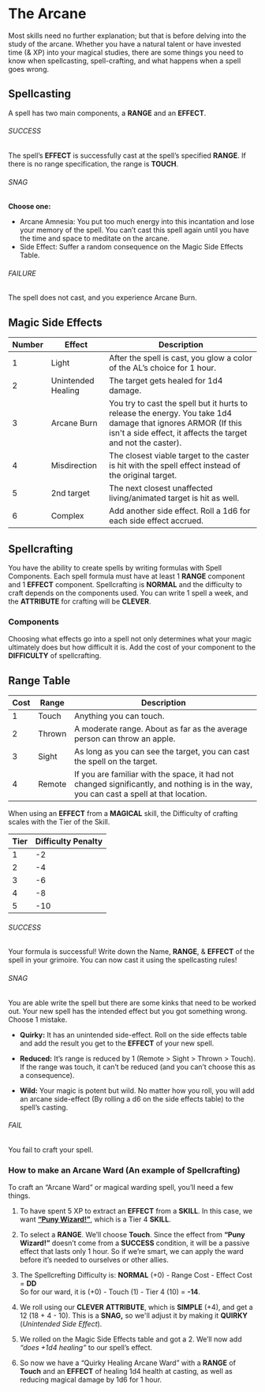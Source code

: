 # The Arcane

Most skills need no further explanation; but that is before delving into the study of the arcane. Whether you have a natural talent or have invested time (& XP) into your magical studies, there are some things you need to know when spellcasting, spell-crafting, and what happens when a spell goes wrong.

## Spellcasting

A spell has two main components, a **RANGE** and an **EFFECT**.

###### SUCCESS

The spell’s **EFFECT** is successfully cast at the spell’s specified **RANGE**. If there is no range specification, the range is **TOUCH**.

###### SNAG  

**Choose one:**  
- Arcane Amnesia: You put too much energy into this incantation and lose your memory of the spell. You can’t cast this spell again until you have the time and space to meditate on the arcane.  
- Side Effect: Suffer a random consequence on the Magic Side Effects Table.  
  
###### FAILURE

The spell does not cast, and you experience Arcane Burn.

## Magic Side Effects

|**Number**|**Effect**|**Description**|
|---|---|---|
|1|Light|After the spell is cast, you glow a color of the AL’s choice for 1 hour.|
|2|Unintended Healing|The target gets healed for 1d4 damage.|
|3|Arcane Burn|You try to cast the spell but it hurts to release the energy. You take 1d4 damage that ignores ARMOR (If this isn't a side effect, it affects the target and not the caster).|
|4|Misdirection|The closest viable target to the caster is hit with the spell effect instead of the original target.|
|5|2nd target|The next closest unaffected living/animated target is hit as well.|
|6|Complex|Add another side effect. Roll a 1d6 for each side effect accrued.|

## Spellcrafting

You have the ability to create spells by writing formulas with Spell Components. Each spell formula must have at least 1 **RANGE** component and 1 **EFFECT** component. Spellcrafting is **NORMAL** and the difficulty to craft depends on the components used. You can write 1 spell a week, and the **ATTRIBUTE** for crafting will be **CLEVER**.

### Components

Choosing what effects go into a spell not only determines what your magic ultimately does but how difficult it is. Add the cost of your component to the **DIFFICULTY** of spellcrafting.

## Range Table

|**Cost**|**Range**|**Description**|
|---|---|---|
|1|Touch|Anything you can touch.|
|2|Thrown|A moderate range. About as far as the average person can throw an apple.|
|3|Sight|As long as you can see the target, you can cast the spell on the target.|
|4|Remote|If you are familiar with the space, it had not changed significantly, and nothing is in the way, you can cast a spell at that location.|

When using an **EFFECT** from a **MAGICAL** skill, the Difficulty of crafting scales with the Tier of the Skill.

|**Tier**|**Difficulty Penalty**|
|---|---|
|1|-2|
|2|-4|
|3|-6|
|4|-8|
|5|-10|

###### SUCCESS

Your formula is successful! Write down the Name, **RANGE**, & **EFFECT** of the spell in your grimoire. You can now cast it using the spellcasting rules!

###### SNAG

You are able write the spell but there are some kinks that need to be worked out. Your new spell has the intended effect but you got something wrong. Choose 1 mistake.

- **Quirky:** It has an unintended side-effect. Roll on the side effects table and add the result you get to the **EFFECT** of your new spell.

- **Reduced:** It’s range is reduced by 1 (Remote > Sight > Thrown > Touch). If the range was touch, it can’t be reduced (and you can’t choose this as a consequence).

- **Wild:** Your magic is potent but wild. No matter how you roll, you will add an arcane side-effect (By rolling a d6 on the side effects table) to the spell’s casting.

###### FAIL

You fail to craft your spell.

### How to make an Arcane Ward (An example of Spellcrafting)

To craft an “Arcane Ward” or magical warding spell, you’ll need a few things.

1) To have spent 5 XP to extract an **EFFECT** from a **SKILL**. In this case, we want [**“Puny Wizard!”**](https://www.thatowlguy.com/adventum/xp-shop/tier-4-skills), which is a Tier 4 **SKILL**.

2) To select a **RANGE**. We’ll choose **Touch**. Since the effect from **“Puny Wizard!”** doesn’t come from a **SUCCESS** condition, it will be a passive effect that lasts only 1 hour. So if we’re smart, we can apply the ward before it’s needed to ourselves or other allies.

3) The Spellcrefting Difficulty is: **NORMAL** (+0) - Range Cost - Effect Cost = **DD**  
So for our ward, it is (+0) - Touch (1) - Tier 4 (10) = **-14**.

4) We roll using our **CLEVER** **ATTRIBUTE**, which is **SIMPLE** (+4), and get a 12 (18 + 4 - 10). This is a **SNAG,** so we'll adjust it by making it **QUIRKY** (_Unintended Side Effect_).

5) We rolled on the Magic Side Effects table and got a 2. We’ll now add _“does +1d4 healing”_ to our spell’s effect.

6) So now we have a “Quirky Healing Arcane Ward” with a **RANGE** of **Touch** and an **EFFECT** of healing 1d4 health at casting, as well as reducing magical damage by 1d6 for 1 hour.
